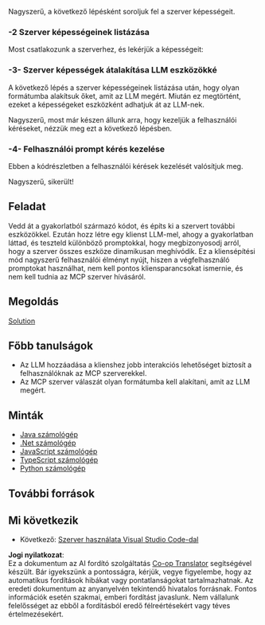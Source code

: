 <!--
CO_OP_TRANSLATOR_METADATA:
{
  "original_hash": "9d80e2a99a9aea8d8226253e6baf4c8c",
  "translation_date": "2025-06-06T18:42:35+00:00",
  "source_file": "03-GettingStarted/03-llm-client/README.md",
  "language_code": "hu"
}
-->
Nagyszerű, a következő lépésként soroljuk fel a szerver képességeit.

### -2 Szerver képességeinek listázása

Most csatlakozunk a szerverhez, és lekérjük a képességeit:

### -3- Szerver képességek átalakítása LLM eszközökké

A következő lépés a szerver képességeinek listázása után, hogy olyan formátumba alakítsuk őket, amit az LLM megért. Miután ez megtörtént, ezeket a képességeket eszközként adhatjuk át az LLM-nek.

Nagyszerű, most már készen állunk arra, hogy kezeljük a felhasználói kéréseket, nézzük meg ezt a következő lépésben.

### -4- Felhasználói prompt kérés kezelése

Ebben a kódrészletben a felhasználói kérések kezelését valósítjuk meg.

Nagyszerű, sikerült!

## Feladat

Vedd át a gyakorlatból származó kódot, és építs ki a szervert további eszközökkel. Ezután hozz létre egy klienst LLM-mel, ahogy a gyakorlatban láttad, és teszteld különböző promptokkal, hogy megbizonyosodj arról, hogy a szerver összes eszköze dinamikusan meghívódik. Ez a kliensépítési mód nagyszerű felhasználói élményt nyújt, hiszen a végfelhasználó promptokat használhat, nem kell pontos kliensparancsokat ismernie, és nem kell tudnia az MCP szerver hívásáról.

## Megoldás

[Solution](/03-GettingStarted/03-llm-client/solution/README.md)

## Főbb tanulságok

- Az LLM hozzáadása a klienshez jobb interakciós lehetőséget biztosít a felhasználóknak az MCP szerverekkel.
- Az MCP szerver válaszát olyan formátumba kell alakítani, amit az LLM megért.

## Minták

- [Java számológép](../samples/java/calculator/README.md)
- [.Net számológép](../../../../03-GettingStarted/samples/csharp)
- [JavaScript számológép](../samples/javascript/README.md)
- [TypeScript számológép](../samples/typescript/README.md)
- [Python számológép](../../../../03-GettingStarted/samples/python)

## További források

## Mi következik

- Következő: [Szerver használata Visual Studio Code-dal](/03-GettingStarted/04-vscode/README.md)

**Jogi nyilatkozat**:  
Ez a dokumentum az AI fordító szolgáltatás [Co-op Translator](https://github.com/Azure/co-op-translator) segítségével készült. Bár igyekszünk a pontosságra, kérjük, vegye figyelembe, hogy az automatikus fordítások hibákat vagy pontatlanságokat tartalmazhatnak. Az eredeti dokumentum az anyanyelvén tekintendő hivatalos forrásnak. Fontos információk esetén szakmai, emberi fordítást javaslunk. Nem vállalunk felelősséget az ebből a fordításból eredő félreértésekért vagy téves értelmezésekért.